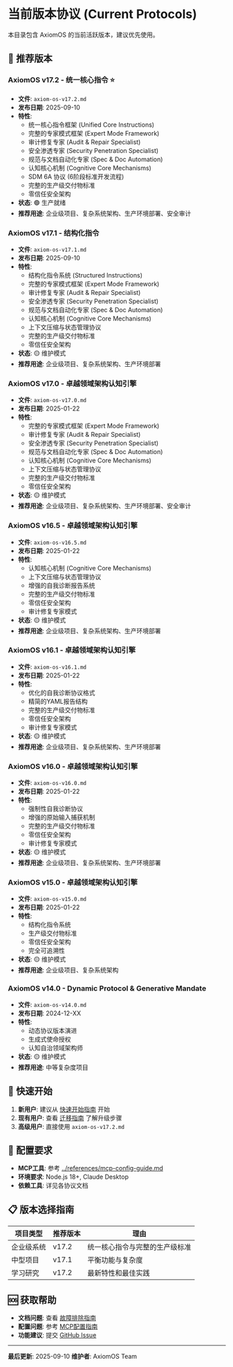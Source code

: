 # 当前版本协议 (Current Protocols)

本目录包含 AxiomOS 的当前活跃版本，建议优先使用。

## 🚀 推荐版本

### AxiomOS v17.2 - 统一核心指令 ⭐
- **文件**: `axiom-os-v17.2.md`
- **发布日期**: 2025-09-10
- **特性**:
  - 统一核心指令框架 (Unified Core Instructions)
  - 完整的专家模式框架 (Expert Mode Framework)
  - 审计修复专家 (Audit & Repair Specialist)
  - 安全渗透专家 (Security Penetration Specialist)
  - 规范与文档自动化专家 (Spec & Doc Automation)
  - 认知核心机制 (Cognitive Core Mechanisms)
  - SDM 6A 协议 (6阶段标准开发流程)
  - 完整的生产级交付物标准
  - 零信任安全架构
- **状态**: 🟢 生产就绪
- **推荐用途**: 企业级项目、复杂系统架构、生产环境部署、安全审计

### AxiomOS v17.1 - 结构化指令
- **文件**: `axiom-os-v17.1.md`
- **发布日期**: 2025-09-10
- **特性**:
  - 结构化指令系统 (Structured Instructions)
  - 完整的专家模式框架 (Expert Mode Framework)
  - 审计修复专家 (Audit & Repair Specialist)
  - 安全渗透专家 (Security Penetration Specialist)
  - 规范与文档自动化专家 (Spec & Doc Automation)
  - 认知核心机制 (Cognitive Core Mechanisms)
  - 上下文压缩与状态管理协议
  - 完整的生产级交付物标准
  - 零信任安全架构
- **状态**: 🟡 维护模式
- **推荐用途**: 企业级项目、复杂系统架构、生产环境部署

### AxiomOS v17.0 - 卓越领域架构认知引擎
- **文件**: `axiom-os-v17.0.md`
- **发布日期**: 2025-01-22
- **特性**:
  - 完整的专家模式框架 (Expert Mode Framework)
  - 审计修复专家 (Audit & Repair Specialist)
  - 安全渗透专家 (Security Penetration Specialist)
  - 规范与文档自动化专家 (Spec & Doc Automation)
  - 认知核心机制 (Cognitive Core Mechanisms)
  - 上下文压缩与状态管理协议
  - 完整的生产级交付物标准
  - 零信任安全架构
- **状态**: 🟡 维护模式
- **推荐用途**: 企业级项目、复杂系统架构、生产环境部署、安全审计

### AxiomOS v16.5 - 卓越领域架构认知引擎
- **文件**: `axiom-os-v16.5.md`
- **发布日期**: 2025-01-22
- **特性**:
  - 认知核心机制 (Cognitive Core Mechanisms)
  - 上下文压缩与状态管理协议
  - 增强的自我诊断报告系统
  - 完整的生产级交付物标准
  - 零信任安全架构
  - 审计修复专家模式
- **状态**: 🟡 维护模式
- **推荐用途**: 企业级项目、复杂系统架构、生产环境部署

### AxiomOS v16.1 - 卓越领域架构认知引擎
- **文件**: `axiom-os-v16.1.md`
- **发布日期**: 2025-01-22
- **特性**:
  - 优化的自我诊断协议格式
  - 精简的YAML报告结构
  - 完整的生产级交付物标准
  - 零信任安全架构
  - 审计修复专家模式
- **状态**: 🟡 维护模式
- **推荐用途**: 企业级项目、复杂系统架构、生产环境部署

### AxiomOS v16.0 - 卓越领域架构认知引擎
- **文件**: `axiom-os-v16.0.md`
- **发布日期**: 2025-01-22
- **特性**:
  - 强制性自我诊断协议
  - 增强的原始输入捕获机制
  - 完整的生产级交付物标准
  - 零信任安全架构
  - 审计修复专家模式
- **状态**: 🟡 维护模式
- **推荐用途**: 企业级项目、复杂系统架构、生产环境部署

### AxiomOS v15.0 - 卓越领域架构认知引擎
- **文件**: `axiom-os-v15.0.md`
- **发布日期**: 2025-01-22
- **特性**:
  - 结构化指令系统
  - 生产级交付物标准
  - 零信任安全架构
  - 完全可追溯性
- **状态**: 🟡 维护模式
- **推荐用途**: 企业级项目、复杂系统架构

### AxiomOS v14.0 - Dynamic Protocol & Generative Mandate
- **文件**: `axiom-os-v14.0.md`
- **发布日期**: 2024-12-XX
- **特性**:
  - 动态协议版本演进
  - 生成式使命授权
  - 认知自治领域架构师
- **状态**: 🟡 维护模式
- **推荐用途**: 中等复杂度项目

## 📖 快速开始

1. **新用户**: 建议从 [快速开始指南](quick-start.md) 开始
2. **现有用户**: 查看 [迁移指南](migration-guide.md) 了解升级步骤
3. **高级用户**: 直接使用 `axiom-os-v17.2.md`

## 🔧 配置要求

- **MCP工具**: 参考 [../references/mcp-config-guide.md](../references/mcp-config-guide.md)
- **环境要求**: Node.js 18+, Claude Desktop
- **依赖工具**: 详见各协议文档

## 📋 版本选择指南

| 项目类型 | 推荐版本 | 理由 |
|---------|---------|------|
| 企业级系统 | v17.2 | 统一核心指令与完整的生产级标准 |
| 中型项目 | v17.1 | 平衡功能与复杂度 |
| 学习研究 | v17.2 | 最新特性和最佳实践 |

## 🆘 获取帮助

- **文档问题**: 查看 [故障排除指南](../troubleshooting/)
- **配置问题**: 参考 [MCP配置指南](../references/mcp-config-guide.md)
- **功能建议**: 提交 [GitHub Issue](https://github.com/IIXINGCHEN/prompt/issues)

---

**最后更新**: 2025-09-10
**维护者**: AxiomOS Team